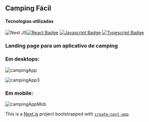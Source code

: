 

## Camping Fácil

#### Tecnologias utilizadas
![Next JS](https://img.shields.io/badge/Next-black?style=for-the-badge&logo=next.js&logoColor=white)[![React Badge](https://img.shields.io/badge/-React-61DBFB?style=for-the-badge&labelColor=black&logo=react&logoColor=61DBFB)](#) [![Javascript Badge](https://img.shields.io/badge/-Javascript-F0DB4F?style=for-the-badge&labelColor=black&logo=javascript&logoColor=F0DB4F)](#) [![Typescript Badge](https://img.shields.io/badge/-Typescript-007acc?style=for-the-badge&labelColor=black&logo=typescript&logoColor=007acc)](#)


### Landing page para um aplicativo de camping

### Em desktops:

![campingApp](https://github.com/user-attachments/assets/f5a6e431-43fd-4ea1-8d3c-8b24691adec5)

![campingApp3](https://github.com/user-attachments/assets/b0fbf488-5e8b-4246-a4f4-ab40ee25e119)


### Em mobile:

![campingAppMob](https://github.com/user-attachments/assets/f56ac9d0-556b-48d8-85f4-05b19eeb9f3b)


This is a [Next.js](https://nextjs.org) project bootstrapped with [`create-next-app`](https://nextjs.org/docs/app/api-reference/cli/create-next-app).
